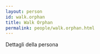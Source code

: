 ```yaml
---
layout: person
id: walk.orphan
title: Walk Orphan
permalink: people/walk.orphan.html
---
```


Dettagli della persona